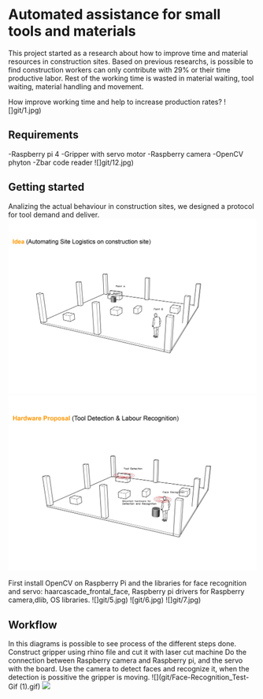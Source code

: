  
 # Automated assistance for small tools and materials 
 
 This project started as a research about how to improve time and material resources in construction sites.
 Based on previous researchs, is possible to find construction workers can only contribute  with 29% or their time productive labor. Rest of the working time
 is wasted in material waiting, tool waiting, material handling and movement.
 
 How improve working time and help to increase production rates?
  ![]git/1.jpg)
 
 ## Requirements 
 
 -Raspberry pi 4 
 -Gripper with servo motor 
 -Raspberry camera
 -OpenCV phyton 
 -Zbar code reader 
 ![]git/12.jpg)
  
 ## Getting started 
 Analizing the actual behaviour in construction sites, we designed a protocol for tool demand and deliver.
 ![](git/3.jpg)
 ![](git/4.jpg)
 
 First install OpenCV on Raspberry Pi and the libraries for face recognition and servo: haarcascade_frontal_face, Raspberry pi drivers for Raspberry camera,dlib, OS libraries.
 ![]git/5.jpg)
 ![git/6.jpg)
 ![]git/7.jpg)
 ## Workflow 
 In this diagrams is possible to see process of the different steps done.
 Construct gripper using rhino file and cut it with laser cut machine 
 Do the connection between Raspberry camera and Raspberry pi, and the servo with the board.
 Use the camera to detect faces and recognize it, when the detection is possitive the gripper is moving. 
 ![](git/Face-Recognition_Test-Gif (1).gif)
 ![](git/Face-Recognition_servo-Test.gif)
 
 
 
